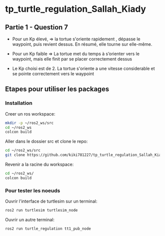 # tp_turtle_regulation_Sallah_Kiady


## Partie 1 - Question 7

- Pour un Kp élevé, => la tortue s'oriente rapidement , dépasse le waypoint, puis revient dessus. En résumé, elle tourne sur elle-même.

- Pour un Kp faible => La tortue met du temps à s’orienter vers le waypoint, mais elle finit par se placer correctement dessus

- Le Kp choisi est de 2. La tortue s'oriente a une vitesse considerable et se pointe correctement vers le waypoint

## Etapes pour utiliser les packages

### Installation
Creer un ros workspace:
```bash
mkdir -p ~/ros2_ws/src
cd ~/ros2_ws
colcon build
```

Aller dans le dossier src et clone le repo:
```bash
cd ~/ros2_ws/src
git clone https://github.com/kiki781227/tp_turtle_regulation_Sallah_Kiady.git
```

Revenir a la racine du workspace:
```bash
cd ~/ros2_ws/
colcon build
```

### Pour tester les noeuds
Ouvrir l'interface de turtlesim sur un terminal:
```bash
ros2 run turtlesim turtlesim_node
```

Ouvrir un autre terminal: 
```bash
ros2 run turtle_regulation tt1_pub_node 
```


